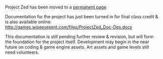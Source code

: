 <html><body><p>Project Zed has been moved to a <a title="Project Zed" href="/pages/zed.html">permanent page</a>

Documentation for the project has just been turned in for final class credit &amp; is also available online: <a title="Project Zed Documentation" href="https://games.wiseeyesent.com/files/ProjectZed_Doc-Des.docx" target="_blank">http://games.wiseeyesent.com/files/ProjectZed_Doc-Des.docx</a>

This documentation is still pending further review &amp; revision, but will form the foundation for the project itself. Development may begin in the near future on coding &amp; game engine assets. Art assets and game levels still need volunteers.
</p></body></html>
